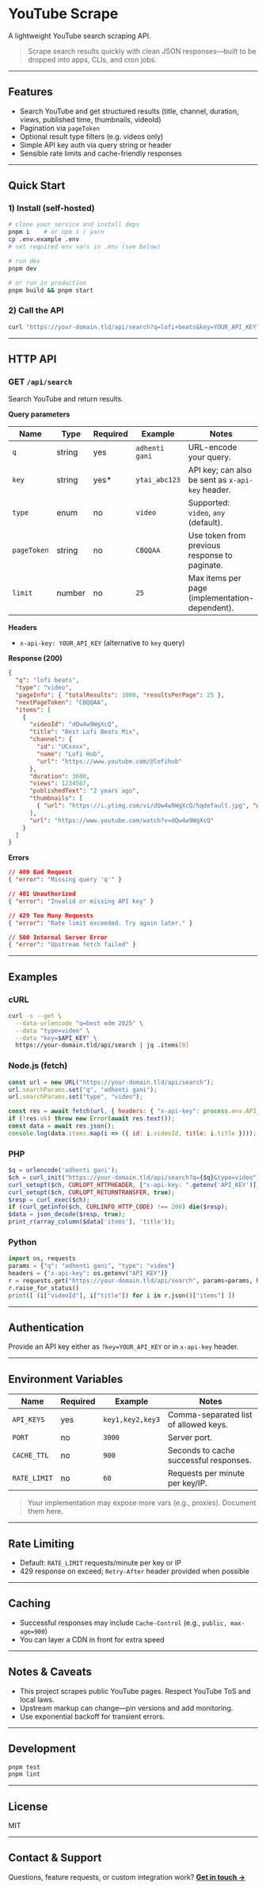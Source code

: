 # YouTube Scrape

A lightweight YouTube search scraping API.

> Scrape search results quickly with clean JSON responses—built to be dropped into apps, CLIs, and cron jobs.

---

## Features

* Search YouTube and get structured results (title, channel, duration, views, published time, thumbnails, videoId)
* Pagination via `pageToken`
* Optional result type filters (e.g. videos only)
* Simple API key auth via query string or header
* Sensible rate limits and cache-friendly responses

---

## Quick Start

### 1) Install (self-hosted)

```bash
# clone your service and install deps
pnpm i    # or npm i / yarn
cp .env.example .env
# set required env vars in .env (see below)

# run dev
pnpm dev

# or run in production
pnpm build && pnpm start
```

### 2) Call the API

```bash
curl "https://your-domain.tld/api/search?q=lofi+beats&key=YOUR_API_KEY"
```

---

## HTTP API

### GET `/api/search`

Search YouTube and return results.

**Query parameters**

| Name        | Type   | Required | Example        | Notes                                            |
| ----------- | ------ | -------- | -------------- | ------------------------------------------------ |
| `q`         | string | yes      | `adhenti gani` | URL-encode your query.                           |
| `key`       | string | yes\*    | `ytai_abc123`  | API key; can also be sent as `x-api-key` header. |
| `type`      | enum   | no       | `video`        | Supported: `video`, `any` (default).             |
| `pageToken` | string | no       | `CBQQAA`       | Use token from previous response to paginate.    |
| `limit`     | number | no       | `25`           | Max items per page (implementation-dependent).   |

**Headers**

* `x-api-key: YOUR_API_KEY` (alternative to `key` query)

**Response (200)**

```json
{
  "q": "lofi beats",
  "type": "video",
  "pageInfo": { "totalResults": 1000, "resultsPerPage": 25 },
  "nextPageToken": "CBQQAA",
  "items": [
    {
      "videoId": "dQw4w9WgXcQ",
      "title": "Best Lofi Beats Mix",
      "channel": {
        "id": "UCxxxx",
        "name": "Lofi Hub",
        "url": "https://www.youtube.com/@lofihub"
      },
      "duration": 3600,
      "views": 1234567,
      "publishedText": "2 years ago",
      "thumbnails": [
        { "url": "https://i.ytimg.com/vi/dQw4w9WgXcQ/hqdefault.jpg", "width": 480, "height": 360 }
      ],
      "url": "https://www.youtube.com/watch?v=dQw4w9WgXcQ"
    }
  ]
}
```

**Errors**

```json
// 400 Bad Request
{ "error": "Missing query 'q'" }

// 401 Unauthorized
{ "error": "Invalid or missing API key" }

// 429 Too Many Requests
{ "error": "Rate limit exceeded. Try again later." }

// 500 Internal Server Error
{ "error": "Upstream fetch failed" }
```

---

## Examples

### cURL

```bash
curl -s --get \
  --data-urlencode "q=best edm 2025" \
  --data "type=video" \
  --data "key=$API_KEY" \
  https://your-domain.tld/api/search | jq .items[0]
```

### Node.js (fetch)

```js
const url = new URL("https://your-domain.tld/api/search");
url.searchParams.set("q", "adhenti gani");
url.searchParams.set("type", "video");

const res = await fetch(url, { headers: { "x-api-key": process.env.API_KEY } });
if (!res.ok) throw new Error(await res.text());
const data = await res.json();
console.log(data.items.map(i => ({ id: i.videoId, title: i.title })));
```

### PHP

```php
$q = urlencode('adhenti gani');
$ch = curl_init("https://your-domain.tld/api/search?q={$q}&type=video");
curl_setopt($ch, CURLOPT_HTTPHEADER, ["x-api-key: ".getenv('API_KEY')]);
curl_setopt($ch, CURLOPT_RETURNTRANSFER, true);
$resp = curl_exec($ch);
if (curl_getinfo($ch, CURLINFO_HTTP_CODE) !== 200) die($resp);
$data = json_decode($resp, true);
print_r(array_column($data['items'], 'title'));
```

### Python

```python
import os, requests
params = {"q": "adhenti gani", "type": "video"}
headers = {"x-api-key": os.getenv("API_KEY")}
r = requests.get("https://your-domain.tld/api/search", params=params, headers=headers)
r.raise_for_status()
print([ (i["videoId"], i["title"]) for i in r.json()["items"] ])
```

---

## Authentication

Provide an API key either as `?key=YOUR_API_KEY` or in `x-api-key` header.

---

## Environment Variables

| Name         | Required | Example          | Notes                                  |
| ------------ | -------- | ---------------- | -------------------------------------- |
| `API_KEYS`   | yes      | `key1,key2,key3` | Comma-separated list of allowed keys.  |
| `PORT`       | no       | `3000`           | Server port.                           |
| `CACHE_TTL`  | no       | `900`            | Seconds to cache successful responses. |
| `RATE_LIMIT` | no       | `60`             | Requests per minute per key/IP.        |

> Your implementation may expose more vars (e.g., proxies). Document them here.

---

## Rate Limiting

* Default: `RATE_LIMIT` requests/minute per key or IP
* 429 response on exceed; `Retry-After` header provided when possible

---

## Caching

* Successful responses may include `Cache-Control` (e.g., `public, max-age=900`)
* You can layer a CDN in front for extra speed

---

## Notes & Caveats

* This project scrapes public YouTube pages. Respect YouTube ToS and local laws.
* Upstream markup can change—pin versions and add monitoring.
* Use exponential backoff for transient errors.

---

## Development

```bash
pnpm test
pnpm lint
```

---

## License

MIT

---

## Contact & Support

Questions, feature requests, or custom integration work? **[Get in touch →](https://www.arnlweb.com/get-in-touch/)**
